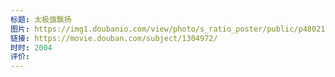 ```yaml
---
标题: 太极旗飘扬
图片: https://img1.doubanio.com/view/photo/s_ratio_poster/public/p480212560.webp
链接: https://movie.douban.com/subject/1304972/
时时: 2004
评价:
---
```


